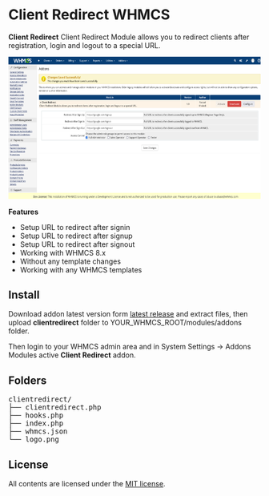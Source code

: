 # Client Redirect WHMCS
**Client Redirect** Client Redirect Module allows you to redirect clients after registration, login and logout to a special URL.

![Screenshot](admin.png)

**Features**

- Setup URL to redirect after signin
- Setup URL to redirect after signup
- Setup URL to redirect after signout
- Working with WHMCS 8.x
- Without any template changes
- Working with any WHMCS templates


## Install

Download addon latest version form [latest release](https://github.com/farzadkhaledi/clientredirect/releases/latest) and extract files, then upload **clientredirect** folder to YOUR_WHMCS_ROOT/modules/addons folder.

Then login to your WHMCS admin area and in System Settings -> Addons Modules active **Client Redirect** addon.



## Folders

<pre>
clientredirect/
├── clientredirect.php
├── hooks.php
├── index.php
├── whmcs.json
└── logo.png
</pre>


## License

All contents are licensed under the [MIT license].

[mit license]: LICENSE
